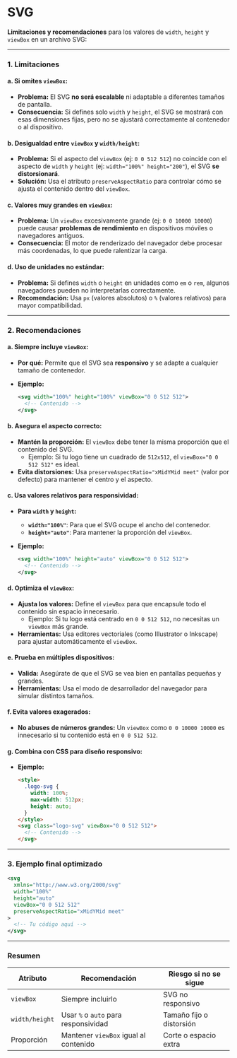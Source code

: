# SVG

**Limitaciones y recomendaciones** para los valores de `width`, `height` y `viewBox` en un archivo SVG:

---

### **1. Limitaciones**

#### **a. Si omites `viewBox`:**

- **Problema:** El SVG **no será escalable** ni adaptable a diferentes tamaños de pantalla.
- **Consecuencia:** Si defines solo `width` y `height`, el SVG se mostrará con esas dimensiones fijas, pero no se ajustará correctamente al contenedor o al dispositivo.

#### **b. Desigualdad entre `viewBox` y `width/height`:**

- **Problema:** Si el aspecto del `viewBox` (ej: `0 0 512 512`) no coincide con el aspecto de `width` y `height` (ej: `width="100%" height="200"`), el SVG **se distorsionará**.
- **Solución:** Usa el atributo `preserveAspectRatio` para controlar cómo se ajusta el contenido dentro del `viewBox`.

#### **c. Valores muy grandes en `viewBox`:**

- **Problema:** Un `viewBox` excesivamente grande (ej: `0 0 10000 10000`) puede causar **problemas de rendimiento** en dispositivos móviles o navegadores antiguos.
- **Consecuencia:** El motor de renderizado del navegador debe procesar más coordenadas, lo que puede ralentizar la carga.

#### **d. Uso de unidades no estándar:**

- **Problema:** Si defines `width` o `height` en unidades como `em` o `rem`, algunos navegadores pueden no interpretarlas correctamente.
- **Recomendación:** Usa `px` (valores absolutos) o `%` (valores relativos) para mayor compatibilidad.

---

### **2. Recomendaciones**

#### **a. Siempre incluye `viewBox`:**

- **Por qué:** Permite que el SVG sea **responsivo** y se adapte a cualquier tamaño de contenedor.
- **Ejemplo:**
  
  ```xml
  <svg width="100%" height="100%" viewBox="0 0 512 512">
    <!-- Contenido -->
  </svg>
  ```

#### **b. Asegura el aspecto correcto:**

- **Mantén la proporción:** El `viewBox` debe tener la misma proporción que el contenido del SVG.
  - Ejemplo: Si tu logo tiene un cuadrado de `512x512`, el `viewBox="0 0 512 512"` es ideal.
- **Evita distorsiones:** Usa `preserveAspectRatio="xMidYMid meet"` (valor por defecto) para mantener el centro y el aspecto.

#### **c. Usa valores relativos para responsividad:**

- **Para `width` y `height`:**
  - **`width="100%"`**: Para que el SVG ocupe el ancho del contenedor.
  - **`height="auto"`**: Para mantener la proporción del `viewBox`.
- **Ejemplo:**
  
  ```xml
  <svg width="100%" height="auto" viewBox="0 0 512 512">
    <!-- Contenido -->
  </svg>
  ```

#### **d. Optimiza el `viewBox`:**

- **Ajusta los valores:** Define el `viewBox` para que encapsule todo el contenido sin espacio innecesario.
  - Ejemplo: Si tu logo está centrado en `0 0 512 512`, no necesitas un `viewBox` más grande.
- **Herramientas:** Usa editores vectoriales (como Illustrator o Inkscape) para ajustar automáticamente el `viewBox`.

#### **e. Prueba en múltiples dispositivos:**

- **Valida:** Asegúrate de que el SVG se vea bien en pantallas pequeñas y grandes.
- **Herramientas:** Usa el modo de desarrollador del navegador para simular distintos tamaños.

#### **f. Evita valores exagerados:**

- **No abuses de números grandes:** Un `viewBox` como `0 0 10000 10000` es innecesario si tu contenido está en `0 0 512 512`.

#### **g. Combina con CSS para diseño responsivo:**

- **Ejemplo:**
  
  ```html
  <style>
    .logo-svg {
      width: 100%;
      max-width: 512px;
      height: auto;
    }
  </style>
  <svg class="logo-svg" viewBox="0 0 512 512">
    <!-- Contenido -->
  </svg>
  ```

---

### **3. Ejemplo final optimizado**

```xml
<svg 
  xmlns="http://www.w3.org/2000/svg"
  width="100%" 
  height="auto" 
  viewBox="0 0 512 512"
  preserveAspectRatio="xMidYMid meet"
>
  <!-- Tu código aquí -->
</svg>
```

---

### **Resumen**

| Atributo       | Recomendación                         | Riesgo si no se sigue    |
| -------------- | ------------------------------------- | ------------------------ |
| `viewBox`      | Siempre incluirlo                     | SVG no responsivo        |
| `width/height` | Usar `%` o `auto` para responsividad  | Tamaño fijo o distorsión |
| Proporción     | Mantener `viewBox` igual al contenido | Corte o espacio extra    |


